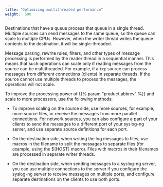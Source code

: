 ```yaml
---
title: "Optimizing multithreaded performance"
weight:  500
---
```

<!-- DISCLAIMER: This file is based on the syslog-ng Open Source Edition documentation https://github.com/balabit/syslog-ng-ose-guides/commit/2f4a52ee61d1ea9ad27cb4f3168b95408fddfdf2 and is used under the terms of The syslog-ng Open Source Edition Documentation License. The file has been modified by Axoflow. -->

Destinations that have a queue process that queue in a single thread. Multiple sources can send messages to the same queue, so the queue can scale to multiple CPUs. However, when the writer thread writes the queue contents to the destination, it will be single-threaded.

Message parsing, rewrite rules, filters, and other types of message processing is performed by the reader thread in a sequential manner. This means that such operations can scale only if reading messages from the source can be multithreaded. For example, if a `tcp` source can process messages from different connections (clients) in separate threads. If the source cannot use multiple threads to process the messages, the operations will not scale.

To improve the processing power of {{% param "product.abbrev" %}} and scale to more processors, use the following methods:

  - To improve scaling on the source side, use more sources, for example, more source files, or receive the messages from more parallel connections. For network sources, you can also configure a part of your clients to send the messages to a different port of your syslog-ng server, and use separate source definitions for each port.

  - On the destination side, when writing the log messages to files, use macros in the filename to split the messages to separate files (for example, using the ${HOST} macro). Files with macros in their filenames are processed in separate writer threads.

  - On the destination side, when sending messages to a syslog-ng server, you can use multiple connections to the server if you configure the syslog-ng server to receive messages on multiple ports, and configure separate destinations on the clients to use both ports.
